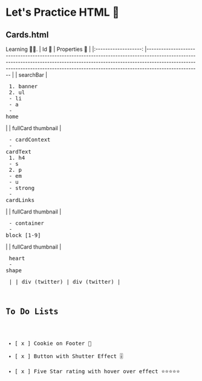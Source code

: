 # Let's Practice HTML 🎨
## Cards.html 
Learning 🦺🥽.
|         Id 🎫        	| Properties 🎨                                                                                                                                                                                                                                                   	|
|:-------------------:	|----------------------------------------------------------------------------------------------------------------------------------------------------------------------------------------------------------------------------------------------------------------	|
|  searchBar          	| <pre> 1. banner<br>       2. ul<br>           - li<br>           - a<br>           - home</pre>                                                                                                                                                                	|
|  fullCard thumbnail 	| <pre> - cardContext<br>            - cardText<br>                1. h4 <br>                    - s<br>                2. p<br>                    - em<br>                        - u<br>                        - strong<br>            - cardLinks<br></pre> 	|
|  fullCard thumbnail 	|  <pre> - container<br>            - block [1-9]<br></pre>                                                                                                                                                                                                      	|
|  fullCard thumbnail 	| <pre> heart<br>            - shape<pre>                                                                                                                                                                                                                        	|
|  div (twitter)      	|  div (twitter)                                                                                                                                                                                                                                                 	|


  ## To Do Lists

 - [ x ]  Cookie on Footer 🍪         
 - [ x ] Button with Shutter Effect 🎚
 - [ x ] Five Star rating with hover over effect ⭐⭐⭐⭐⭐
